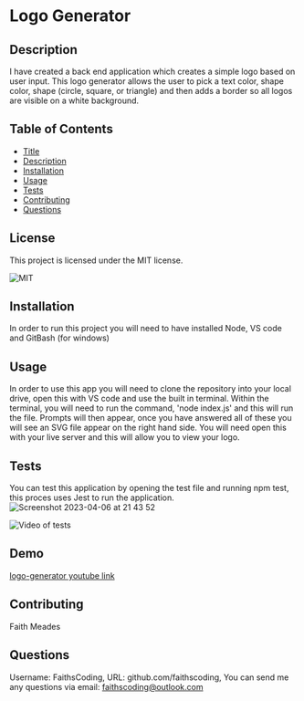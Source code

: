 # Logo Generator

## Description

I have created a back end application which creates a simple logo based on user input. This logo generator allows the user to pick a text color, shape color, shape (circle, square, or triangle) and then adds a border so all logos are visible on a white background.

## Table of Contents

- [Title](#title)
- [Description](#description)
- [Installation](#installation)
- [Usage](#usage)
- [Tests](#tests)
- [Contributing](#contributing)
- [Questions](#questions)

## License

This project is licensed under the MIT license.

![MIT](https://img.shields.io/badge/LICENSE-MIT-red)

## Installation

In order to run this project you will need to have installed Node, VS code and GitBash (for windows)

## Usage

In order to use this app you will need to clone the repository into your local drive, open this with VS code and use the built in terminal. Within the terminal, you will need to run the command, 'node index.js' and this will run the file. Prompts will then appear, once you have answered all of these you will see an SVG file appear on the right hand side. You will need open this with your live server and this will allow you to view your logo.

## Tests

You can test this application by opening the test file and running npm test, this proces uses Jest to run the application.
![Screenshot 2023-04-06 at 21 43 52](https://user-images.githubusercontent.com/122907573/230490421-a2bbd773-3d13-4a4e-bf10-a6a677286afe.png)

![Video of tests](examples/logo-generator-tests.gif)

## Demo

[logo-generator youtube link](https://youtu.be/MIi2Pi51eHs)

## Contributing

Faith Meades

## Questions

Username: FaithsCoding,
URL: github.com/faithscoding,
You can send me any questions via email: faithscoding@outlook.com
